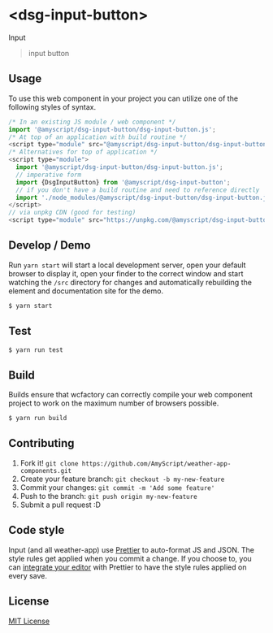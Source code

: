 # &lt;dsg-input-button&gt;

Input
> input button

## Usage
To use this web component in your project you can utilize one of the following styles of syntax.

```js
/* In an existing JS module / web component */
import '@amyscript/dsg-input-button/dsg-input-button.js';
/* At top of an application with build routine */
<script type="module" src="@amyscript/dsg-input-button/dsg-input-button.js"></script>
/* Alternatives for top of application */
<script type="module">
  import '@amyscript/dsg-input-button/dsg-input-button.js';
  // imperative form
  import {DsgInputButton} from '@amyscript/dsg-input-button';
  // if you don't have a build routine and need to reference directly
  import './node_modules/@amyscript/dsg-input-button/dsg-input-button.js';
</script>
// via unpkg CDN (good for testing)
<script type="module" src="https://unpkg.com/@amyscript/dsg-input-button/dsg-input-button.js"></script>
```

## Develop / Demo
Run `yarn start` will start a local development server, open your default browser to display it, open your finder to the correct window and start watching the `/src` directory for changes and automatically rebuilding the element and documentation site for the demo.
```bash
$ yarn start
```

## Test

```bash
$ yarn run test
```

## Build
Builds ensure that wcfactory can correctly compile your web component project to
work on the maximum number of browsers possible.
```bash
$ yarn run build
```

## Contributing

1. Fork it! `git clone https://github.com/AmyScript/weather-app-components.git`
2. Create your feature branch: `git checkout -b my-new-feature`
3. Commit your changes: `git commit -m 'Add some feature'`
4. Push to the branch: `git push origin my-new-feature`
5. Submit a pull request :D

## Code style

Input (and all weather-app) use [Prettier][prettier] to auto-format JS and JSON.  The style rules get applied when you commit a change.  If you choose to, you can [integrate your editor][prettier-ed] with Prettier to have the style rules applied on every save.

[prettier]: https://github.com/prettier/prettier/
[prettier-ed]: https://github.com/prettier/prettier/#editor-integration
[polyserve]: https://github.com/Polymer/polyserve
[web-component-tester]: https://github.com/Polymer/web-component-tester

## License
[MIT License](http://opensource.org/licenses/MIT)